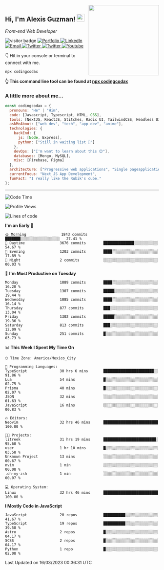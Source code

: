 <img align='right' src="https://media.giphy.com/media/M9gbBd9nbDrOTu1Mqx/giphy.gif" width="230">
<h2>Hi, I'm Alexis Guzman! <img src="https://media.giphy.com/media/hvRJCLFzcasrR4ia7z/giphy.gif" width="25px"></h2>
<p><em>Front-end Web Developer</em></p>

<p>
  <img src="https://visitor-badge.glitch.me/badge?page_id=a12989x.a12989x&left_color=black&right_color=gray" alt="visitor badge"/>
  <a href='https://www.codingcodax.dev/' target='_blank'>
    <img alt='Portfolio' src='https://img.shields.io/badge/Portfolio-black?logo=vercel&style=flat-square'>
  </a>
  <a href='https://linkedin.com/in/codingcodax/' target='_blank'>
    <img alt='LinkedIn' src='https://img.shields.io/badge/LinkedIn-black?logo=LinkedIn&style=flat-square'>
  </a>
  <a href='mailto:codingcodax@gmail.com' target='_blank'>
    <img alt='Email' src='https://img.shields.io/badge/Email-black?logo=Gmail&style=flat-square'>
  </a>
  <a href='https://twitter.com/codingcodax' target='_blank'>
    <img alt='Twitter' src='https://img.shields.io/badge/Twitter-black?logo=Twitter&style=flat-square'>
  </a>
  <a href='https://www.instagram.com/codingcodax/' target='_blank'>
    <img alt='Twitter' src='https://img.shields.io/badge/Instagram-black?logo=Instagram&style=flat-square'>
  </a>
  <a href='https://www.youtube.com/@codingcodax' target='_blank'>
    <img alt='Youtube' src='https://img.shields.io/badge/YouTube-black?logo=Youtube&style=flat-square'>
  </a>
</p>

👇 Hit in your console or terminal to connect with me.

```bash
npx codingcodax 
```
**👆 This command line tool can be found at [npx codingcodax](https://github.com/codingcodax/npx-codingcodax)**

<h3>A little more about me...</h3>

```javascript
const codingcodax = {
  pronouns: "He" | "Him",
  code: [Javascript, Typescript, HTML, CSS],
  tools: [NextJS, ReactJS, Stitches, Radix UI, TailwindCSS, Headless UI, Prisma],
  askMeAbout: ["web dev", "tech", "app dev", "anime"],
  technologies: {
    backEnd: {
      js: [Node, Express],
      python: ["Still in waiting list 🥲"]
    },
    devOps: ["I'm want to learn about this 😊"],
    databases: [Mongo, MySQL],
    misc: [Firebase, Figma]
  },
  architecture: ["Progressive web applications", "Single pageapplications"],
  currentFocus: "Next JS App Development",
  funFact: "I really like the Rubik's cube."
};
```

---

<!--START_SECTION:waka-->
![Code Time](http://img.shields.io/badge/Code%20Time-1%2C222%20hrs%2054%20mins-blue)

![Profile Views](http://img.shields.io/badge/Profile%20Views-5-blue)

![Lines of code](https://img.shields.io/badge/From%20Hello%20World%20I%27ve%20Written-6.5%20million%20lines%20of%20code-blue)

**I'm an Early 🐤** 

```text
🌞 Morning                1843 commits        ███████░░░░░░░░░░░░░░░░░░   27.41 % 
🌆 Daytime                3676 commits        ██████████████░░░░░░░░░░░   54.67 % 
🌃 Evening                1203 commits        ████░░░░░░░░░░░░░░░░░░░░░   17.89 % 
🌙 Night                  2 commits           ░░░░░░░░░░░░░░░░░░░░░░░░░   00.03 % 
```
📅 **I'm Most Productive on Tuesday** 

```text
Monday                   1089 commits        ████░░░░░░░░░░░░░░░░░░░░░   16.20 % 
Tuesday                  1307 commits        █████░░░░░░░░░░░░░░░░░░░░   19.44 % 
Wednesday                1085 commits        ████░░░░░░░░░░░░░░░░░░░░░   16.14 % 
Thursday                 877 commits         ███░░░░░░░░░░░░░░░░░░░░░░   13.04 % 
Friday                   1302 commits        █████░░░░░░░░░░░░░░░░░░░░   19.36 % 
Saturday                 813 commits         ███░░░░░░░░░░░░░░░░░░░░░░   12.09 % 
Sunday                   251 commits         █░░░░░░░░░░░░░░░░░░░░░░░░   03.73 % 
```


📊 **This Week I Spent My Time On** 

```text
🕑︎ Time Zone: America/Mexico_City

💬 Programming Languages: 
TypeScript               30 hrs 6 mins       ███████████████████████░░   91.86 % 
Lua                      54 mins             █░░░░░░░░░░░░░░░░░░░░░░░░   02.75 % 
Prisma                   40 mins             █░░░░░░░░░░░░░░░░░░░░░░░░   02.07 % 
JSON                     32 mins             ░░░░░░░░░░░░░░░░░░░░░░░░░   01.63 % 
JavaScript               16 mins             ░░░░░░░░░░░░░░░░░░░░░░░░░   00.83 % 

🔥 Editors: 
Neovim                   32 hrs 46 mins      █████████████████████████   100.00 % 

🐱‍💻 Projects: 
litreek                  31 hrs 19 mins      ████████████████████████░   95.60 % 
user                     1 hr 10 mins        █░░░░░░░░░░░░░░░░░░░░░░░░   03.58 % 
Unknown Project          13 mins             ░░░░░░░░░░░░░░░░░░░░░░░░░   00.67 % 
nvim                     1 min               ░░░░░░░░░░░░░░░░░░░░░░░░░   00.08 % 
.oh-my-zsh               1 min               ░░░░░░░░░░░░░░░░░░░░░░░░░   00.07 % 

💻 Operating System: 
Linux                    32 hrs 46 mins      █████████████████████████   100.00 % 
```

**I Mostly Code in JavaScript** 

```text
JavaScript               20 repos            ██████████░░░░░░░░░░░░░░░   41.67 % 
TypeScript               19 repos            ██████████░░░░░░░░░░░░░░░   39.58 % 
Astro                    2 repos             █░░░░░░░░░░░░░░░░░░░░░░░░   04.17 % 
SCSS                     2 repos             █░░░░░░░░░░░░░░░░░░░░░░░░   04.17 % 
Python                   1 repo              █░░░░░░░░░░░░░░░░░░░░░░░░   02.08 % 
```




 Last Updated on 16/03/2023 00:36:31 UTC
<!--END_SECTION:waka-->
